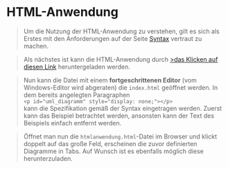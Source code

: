 # HTML-Anwendung

> Um die Nutzung der HTML-Anwendung zu verstehen, gilt es sich als Erstes mit den Anforderungen auf der Seite [Syntax](https://mwithoeft.github.io/RustUML/#/syntax) vertraut zu machen.  

> Als nächstes ist kann die HTML-Anwendung durch <a href="https://mwithoeft.github.io/RustUMLBuilds/htmlanwendung/htmlanwendung.html" download="https://mwithoeft.github.io/RustUMLBuilds/htmlanwendung/htmlanwendung.html">>das Klicken auf diesen Link</a> heruntergeladen werden.  

> Nun kann die Datei mit einem **fortgeschrittenen Editor** (vom Windows-Editor wird abgeraten) die `index.html` geöffnet werden. In dem bereits angelegten Paragraphen <br/>`<p id="uml_diagramm" style="display: none;"></p>`<br/> kann die Spezifikation gemäß der Syntax eingetragen werden. Zuerst kann das Beispiel betrachtet werden, ansonsten kann der Text des Beispiels einfach entfernt werden.

> Öffnet man nun die `htmlanwendung.html`-Datei im Browser und klickt doppelt auf das große Feld, erscheinen die zuvor definierten Diagramme in Tabs. Auf Wunsch ist es ebenfalls möglich diese herunterzuladen.